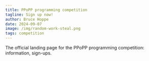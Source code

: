 ```yaml
---
title: PPoPP programming competition
tagline: Sign up now!
author: Bruce Hoppe
date: 2024-09-07
image: /img/random-work-steal.png
tags: competition
---
```


The official landing page for the PPoPP programming competition: information, sign-ups.